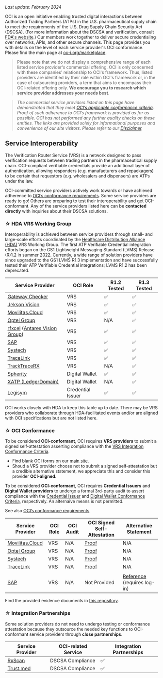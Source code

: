 _Last update: February 2024_

OCI is an open initiative enabling trusted digital interactions between Authorized Trading Partners (ATPs) in the U.S. pharmaceutical supply chain to meet the requirements of the U.S. Drug Supply Chain Security Act (DSCSA). (For more information about the DSCSA and verification, consult [FDA's website]([url](https://www.fda.gov/drugs/drug-supply-chain-security-act-dscsa/what-do-i-need-know-about-supply-chain-security-requirements-under-drug-supply-chain-security-act#Respond)).) Our members work together to deliver secure credentialing over networks, APIs, and other secure channels. This page provides you with details on the level of each service provider's OCI conformance. Please find the main page at [oc-i.org/marketplace](https://oc-i.org/marketplace).



>Please note that we do not display a comprehensive range of each listed service provider's commercial offering. OCI is only concerned with these companies' relationship to OCI's framework. Thus, listed providers are identified by their role within OCI's framework or, in the case of outsourcing providers, a term that aims to encompass their OCI-related offering only. **We encourage you to research which service provider addresses your needs best.**

>*The commercial service providers listed on this page have demonstrated that they meet [OCI’s applicable conformance criteria](https://www.oc-i.org/interoperability-profile). Proof of such adherence to OCI’s framework is provided as far as possible. OCI has not performed any further quality checks on these entities. The links are provided solely for informational purposes and convenience of our site visitors. Please refer to our [Disclaimer](https://www.oc-i.org/disclaimer).*

## Service Interoperability

The Verification Router Service (VRS) is a network designed to pass verification requests between trading partners in the pharmaceutical supply chain. OCI-compliant verifiable credentials provide an additional layer of authentication, allowing responders (e.g. manufacturers and repackagers) to be certain that requestors (e.g. wholesalers and dispensers) are ATPs under the law. 

OCI-committed service providers actively work towards or have achieved adherence to [OCI’s conformance requirements](https://open-credentialing-initiative.github.io/Conformance-Program/). Some service providers are ready to go! Others are preparing to test their interoperability and get OCI-conformant. Any of the service providers listed here can be **contacted directly** with inquiries about their DSCSA solutions.

### ☆ HDA VRS Working Group
Interoperability is achieved between service providers through small- and large-scale efforts coordinated by the [Healthcare Distribution Alliance (HDA)](https://hda.org/) VRS Working Group. The first ATP Verifiable Credential integration efforts began on the GS1 Lightweight Messaging Standard (LVMS) Release (R)1.2 in summer 2022. Currently, a wide range of solution providers have since upgraded to the GS1 LVMS R1.3 implementation and have successfully tested their ATP Verifiable Credential integrations; LVMS R1.2 has been deprecated.

Service Provider | OCI Role | R1.2 Tested | R1.3 Tested
--- |--- | --- | ---
[Gateway Checker](https://gatewaychecker.com/) | VRS | ✅ | ✅ |
[Jekson Vision](https://jeksonvision.com) | VRS | ✅ | ✅ |
[Movilitas.Cloud](https://www.indx.com/en/product/movilitas-cloud)  | VRS |  ✅ | ✅ |
[Optel Group](https://www.optelgroup.com/en/) | VRS | N/A | ✅ |
[rfxcel](https://rfxcel.com/) ([Antares Vision Group](https://www.antaresvisiongroup.com/))  | VRS | ✅ | ✅ |
[SAP](https://www.sap.com/industries/life-sciences.html) | VRS | ✅ | ✅ |
[Systech](https://www.systechone.com/) | VRS | ✅ | ✅ |
[TraceLink](https://www.tracelink.com/) | VRS | ✅ | ✅ |
[TrackTraceRX](https://www.tracktracerx.com/) | VRS | N/A | ✅ |
[Spherity](https://www.caro.vc/) | Digital Wallet | ✅ | ✅ |
[XATP (LedgerDomain)](https://www.xatp.org/) | Digital Wallet | N/A | ✅ |
[Legisym](https://legisym.com/) | Credential Issuer | ✅ | ✅ |

OCI works closely with HDA to keep this table up to date. There may be VRS providers who collaborate through HDA-facilitated events and/or are aligned with OCI specifications but are not listed here.

### ☆ OCI Conformance
To be considered **OCI-conformant**, OCI requires **VRS providers** to submit a signed self-attestation asserting compliance with the [VRS Integration Conformance Criteria](https://open-credentialing-initiative.github.io/VRS-Conformance-Criteria/). 

- Find blank OCI forms on our [main site](https://www.oc-i.org/forms).
- Shoud a VRS provider choose not to submit a signed self-attestation but a credible alternative statement, we appreciate this and consider this provider **OCI-aligned**.

To be considered **OCI-conformant**, OCI requires **Credential Issuers** and **Digital Wallet providers** to undergo a formal 3rd-party audit to assert compliance with the [Credential Issuer](https://open-credentialing-initiative.github.io/Credential-Issuer-Conformance-Criteria/) and [Digital Wallet Conformance Criteria](https://open-credentialing-initiative.github.io/Digital-Wallet-Conformance-Criteria/latest), respectively. An alternaive means is not permitted.

See also [OCI’s conformance requirements](https://open-credentialing-initiative.github.io/Conformance-Program/). 

Service Provider | OCI Role | OCI Audit | OCI Signed Self-Attestation | Alternative Statement
--- | --- | --- | --- | ---
[Movilitas.Cloud](https://www.indx.com/en/product/movilitas-cloud)  | VRS | N/A | [Proof](https://github.com/Open-Credentialing-Initiative/marketplace/tree/main/proof/Movilitas.Cloud) | N/A
[Optel Group](https://www.optelgroup.com/en/) | VRS | N/A | [Proof](https://github.com/Open-Credentialing-Initiative/marketplace/tree/main/proof/Optel%20Group) | N/A
[Systech](https://www.systechone.com/) | VRS | N/A | [Proof](https://github.com/Open-Credentialing-Initiative/marketplace/tree/main/proof/Systech) | N/A
[TraceLink](https://www.tracelink.com/) | VRS | N/A | [Proof](https://github.com/Open-Credentialing-Initiative/marketplace/tree/main/proof/TraceLink) | N/A
 |  |  |  | 
[SAP](https://www.sap.com/industries/life-sciences.html) | VRS | N/A | Not Provided | [Reference](https://help.sap.com/docs/SAP_INFO_HUB_FOR_LIFE_SCIENCES_US_DRUG_SUPPLY_SECURITY?locale=en-US) (requires log-in)

Find the provided evidence documents in [this repository](https://github.com/Open-Credentialing-Initiative/marketplace/tree/main/proof).
### ☆ Integration Partnerships
Some solution providers do not need to undergo testing or conformance attestation because they outsource the needed key functions to OCI-conformant service providers through **close partnerships**.

Service Provider | OCI-related Service | Integration Partnerships
--- |--- | --- 
[RxScan](https://www.rxscan.com/dscsa-track-trace/) | DSCSA Compliance | ✅  
[Trust.med](https://trust.med/) | DSCSA Compliance | ✅


